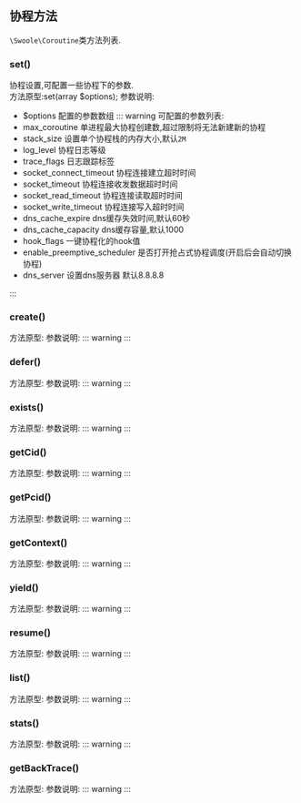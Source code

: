 ## 协程方法
`\Swoole\Coroutine`类方法列表.  
### set()
协程设置,可配置一些协程下的参数.   
方法原型:set(array $options);
参数说明:  
- $options 配置的参数数组
::: warning
可配置的参数列表:  
- max_coroutine	 单进程最大协程创建数,超过限制将无法新建新的协程
- stack_size	 设置单个协程栈的内存大小,默认`2M` 
- log_level	     协程日志等级
- trace_flags	 日志跟踪标签
- socket_connect_timeout	协程连接建立超时时间
- socket_timeout	协程连接收发数据超时时间
- socket_read_timeout	协程连接读取超时时间
- socket_write_timeout	协程连接写入超时时间
- dns_cache_expire	dns缓存失效时间,默认60秒
- dns_cache_capacity	dns缓存容量,默认1000
- hook_flags	一键协程化的hook值
- enable_preemptive_scheduler	 是否打开抢占式协程调度(开启后会自动切换协程)
- dns_server	设置dns服务器 默认8.8.8.8

:::
### create()
方法原型:
参数说明:
::: warning
:::
### defer()
方法原型:
参数说明:
::: warning
:::
### exists()
方法原型:
参数说明:
::: warning
:::
### getCid()
方法原型:
参数说明:
::: warning
:::
### getPcid()
方法原型:
参数说明:
::: warning
:::
### getContext()
方法原型:
参数说明:
::: warning
:::
### yield()
方法原型:
参数说明:
::: warning
:::
### resume()
方法原型:
参数说明:
::: warning
:::
### list()
方法原型:
参数说明:
::: warning
:::
### stats()
方法原型:
参数说明:
::: warning
:::
### getBackTrace()
方法原型:
参数说明:
::: warning
:::